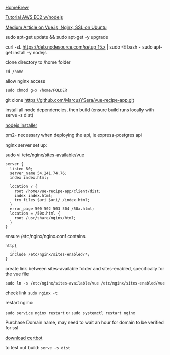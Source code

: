 [HomeBrew](https://garrettsyhampton.wordpress.com/2019/10/02/how-to-install-homebrew-on-amazon-linux/)

[Tutorial AWS EC2 w/nodejs](https://ourcodeworld.com/articles/read/977/how-to-deploy-a-node-js-application-on-aws-ec2-server)

[Medium Article on Vue.js, Nginx, SSL on Ubuntu](https://medium.com/@kornchotpitakkul/deploy-a-node-js-and-vue-js-with-nginx-ssl-on-ubuntu-465f31216dc9)

sudo apt-get update && sudo apt-get -y upgrade

curl -sL https://deb.nodesource.com/setup_15.x | sudo -E bash -
sudo apt-get install -y nodejs

clone directory to /home folder

`cd /home`

allow nginx access

`sudo chmod g+x /home/FOLDER`

git clone https://github.com/MarcusYSera/vue-recipe-app.git

install all node dependencies, then build (ensure build runs locally with serve -s dist)

[nodejs installer](https://github.com/nodesource/distributions/blob/master/README.md)

pm2- necessary when deploying the api, ie express-postgres api

nginx server set up:

sudo vi /etc/nginx/sites-available/vue

```
server {
  listen 80;
  server_name 54.241.74.76;
  index index.html;

  location / {
    root /home/vue-recipe-app/client/dist;
    index index.html;
    try_files $uri $uri/ /index.html;
  }
  error_page 500 502 503 504 /50x.html;
  location = /50x.html {
    root /usr/share/nginx/html;
  }
}
```

ensure /etc/nginx/nginx.conf contains

```
http{
  ...
  include /etc/nginx/sites-enabled/*;
}
```

create link between sites-available folder and sites-enabled, specifically for the vue file

`sudo ln -s /etc/nginx/sites-available/vue /etc/nginx/sites-enabled/vue`

check link
`sudo nginx -t`

restart nginx:

`sudo service nginx restart`
or
`sudo systemctl restart nginx`

Purchase Domain name, may need to wait an hour for domain to be verified for ssl

[download certbot](https://certbot.eff.org/)

to test out build:
`serve -s dist`
